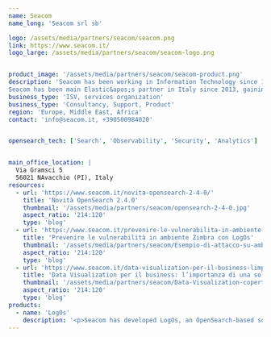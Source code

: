 ```yaml
---
name: Seacom
name_long: 'Seacom srl sb'

logo: /assets/media/partners/seacom/seacom.png
link: https://www.seacom.it/
logo_large: /assets/media/partners/seacom/seacom-logo.png


product_image: '/assets/media/partners/seacom/seacom-product.png'
description: 'Seacom has been working in Information Technology since 1999, offering professional services to enterprise-level companies and public administrations on Open Source software. Our main offerings are email and collaboration, data management architectures, cybersecurity, and Cloud Native infrastructures.
Seacom has been main Elastic&apos;s partner in Italy since 2013, gaining strong product experience, and certifications in developing enterprise-level projects.'
business_type: 'ISV, services organization'
business_type: 'Consultancy, Support, Product'
region: 'Europe, Middle East, Africa'
contact: 'info@seacom.it, +390500984020'


opensearch_tech: ['Search', 'Observability', 'Security', 'Analytics']


main_office_location: |
  Via Gramsci 5
  56021 NAvacchio (PI), Italy
resources:
  - url: 'https://www.seacom.it/novita-opensearch-2-4-0/'
    title: 'Novità OpenSearch 2.4.0'
    thumbnail: '/assets/media/partners/seacom/opensearch-2-4-0.jpg'
    aspect_ratio: '214:120'
    type: 'blog'
  - url: 'https://www.seacom.it/prevenire-le-vulnerabilita-in-ambiente-zimbra-con-logos/'
    title: 'Prevenire le vulnerabilità in ambiente Zimbra con LogOs'
    thumbnail: '/assets/media/partners/seacom/Esempio-di-attacco-su-ambiente-Zimbra.jpg'
    aspect_ratio: '214:120'
    type: 'blog'
  - url: 'https://www.seacom.it/data-visualization-per-il-business-limportanza-di-una-soluzione-completa-per-la-reportistica/'
    title: 'Data Visualization per il business: l’importanza di una soluzione completa per la reportistica'
    thumbnail: '/assets/media/partners/seacom/Data-Visualization-copertina.png'
    aspect_ratio: '214:120'
    type: 'blog'
products:
  - name: 'LogOs'
    description: '<p>Seacom has developed LogOs, an OpenSearch-based solution that ensures, starting with log analysis, a comprehensive monitoring system for security and compliance management.</p><p>Seacom services leverage OpenSearch with the goal of optimizing IT architectures from the perspectives of log search and management, resource indexing, system observability, and security.</p><p>We have a deep knowledge of search challenges in documents, social network data, e-commerce content, etc.</p><p>Our experience in data management has given us the ability to develop custom connectors that can integrate OpenSearch technology with other BI solutions and visualization tools.</p>'
---
```

